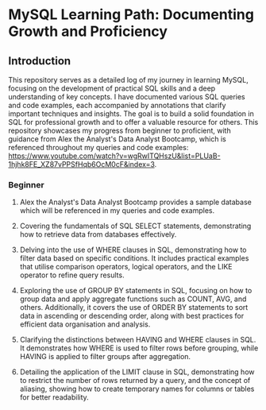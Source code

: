# MySQL Learning Path: Documenting Growth and Proficiency #

## Introduction ##

This repository serves as a detailed log of my journey in learning MySQL, focusing on the development of practical SQL skills and a deep understanding of key concepts. I have documented various SQL queries and code examples, each accompanied by annotations that clarify important techniques and insights. The goal is to build a solid foundation in SQL for professional growth and to offer a valuable resource for others. This repository showcases my progress from beginner to proficient, with guidance from Alex the Analyst's Data Analyst Bootcamp, which is referenced throughout my queries and code examples: https://www.youtube.com/watch?v=wgRwITQHszU&list=PLUaB-1hjhk8FE_XZ87vPPSfHqb6OcM0cF&index=3.

### Beginner ### 

1. Alex the Analyst's Data Analyst Bootcamp provides a sample database which will be referenced in my queries and code examples.

2. Covering the fundamentals of SQL SELECT statements, demonstrating how to retrieve data from databases effectively. 

3. Delving into the use of WHERE clauses in SQL, demonstrating how to filter data based on specific conditions. It includes practical examples that utilise comparison operators, logical operators, and the LIKE operator to refine query results.

4. Exploring the use of GROUP BY statements in SQL, focusing on how to group data and apply aggregate functions such as COUNT, AVG, and others. Additionally, it covers the use of ORDER BY statements to sort data in ascending or descending order, along with best practices for efficient data organisation and analysis.

5. Clarifying the distinctions between HAVING and WHERE clauses in SQL. It demonstrates how WHERE is used to filter rows before grouping, while HAVING is applied to filter groups after aggregation.

6. Detailing the application of the LIMIT clause in SQL, demonstrating how to restrict the number of rows returned by a query, and the concept of aliasing, showing how to create temporary names for columns or tables for better readability.
